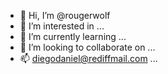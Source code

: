 - 👋 Hi, I’m @rougerwolf
- 👀 I’m interested in ...
- 🌱 I’m currently learning ...
- 💞️ I’m looking to collaborate on ...
- 📫 diegodaniel@rediffmail.com ...

<!---
rougerwolf/rougerwolf is a ✨ special ✨ repository because its `README.md` (this file) appears on your GitHub profile.
You can click the Preview link to take a look at your changes.
--->
